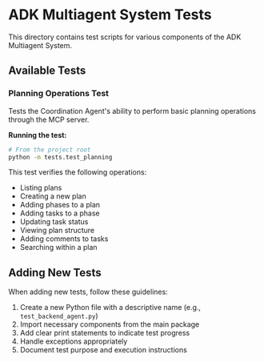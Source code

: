 # ADK Multiagent System Tests

This directory contains test scripts for various components of the ADK Multiagent System.

## Available Tests

### Planning Operations Test

Tests the Coordination Agent's ability to perform basic planning operations through the MCP server.

**Running the test:**

```bash
# From the project root
python -m tests.test_planning
```

This test verifies the following operations:
- Listing plans
- Creating a new plan
- Adding phases to a plan
- Adding tasks to a phase
- Updating task status
- Viewing plan structure
- Adding comments to tasks
- Searching within a plan

## Adding New Tests

When adding new tests, follow these guidelines:

1. Create a new Python file with a descriptive name (e.g., `test_backend_agent.py`)
2. Import necessary components from the main package
3. Add clear print statements to indicate test progress
4. Handle exceptions appropriately
5. Document test purpose and execution instructions
